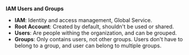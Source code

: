 **IAM Users and Groups**

* **IAM**: Identity and access management, Global Service.
* **Root Account**: Created by default, shouldn't be used or shared.
* **Users**: Are people withing the organization, and can be grouped.
* **Groups**: Only contains users, not other groups. Users don't have to belong to a group, and user can belong to multiple groups.